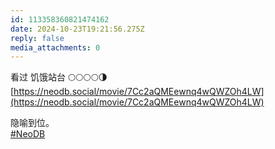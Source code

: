 ```yaml
---
id: 113358360821474162
date: 2024-10-23T19:21:56.275Z
reply: false
media_attachments: 0
---
```


看过 饥饿站台 🌕🌕🌕🌕🌗   
[https://neodb.social/movie/7Cc2aQMEewnq4wQWZOh4LW](https://neodb.social/movie/7Cc2aQMEewnq4wQWZOh4LW)

隐喻到位。  
[#NeoDB](https://e5n.cc/tags/NeoDB)

